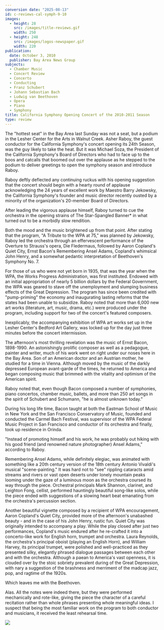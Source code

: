 ```yaml
---
conversion date: "2025-08-13"
id: c-reviews-cal-symph-9-10
images:
  - height: 28
    src: /images/title-reviews.gif
    width: 250
  - height: 248
    src: /images/logos-newspaper.gif
    width: 220
publication:
  date: October 3, 2010
  publisher: Bay Area News Group
subjects:
  - Chamber Music
  - Concert Review
  - Concerto
  - Conducting
  - Franz Schubert
  - Johann Sebastian Bach
  - Ludwig van Beethoven
  - Opera
  - Piano
  - Symphony
title: California Symphony Opening Concert of the 2010-2011 Season
type: review
---
```


The "hottest seat" in the Bay Area last Sunday was not a seat, but a podium in the Lesher Center for the Arts in Walnut Creek. Asher Raboy, the guest conductor for the California Symphony's concert opening its 24th Season, was the guy likely to take the heat. But it was Michael Soza, the President of the California Symphony's Board of Directors who had to face up to the boos and catcalls that boomed out over the applause as he stepped to the podium to deliver greetings to open the symphony season and introduce Raboy.

Raboy deftly deflected any continuing ruckus with his opening suggestion that the concert should begin with a hearty round of applause acknowledging the 24 years of excellent work by Maestro Barry Jekowsky, the California Symphony's founder and music director recently ousted by a minority of the organization's 20-member Board of Directors.

After leading the vigorous applause himself, Raboy turned to cue the orchestra in the opening strains of The Star-Spangled Banner\* in what turned out to be a morbidly slow rendition.

Both the mood and the music brightened up from that point. After stating that the program, "A Tribute to the WPA at 75," was planned by Jekowsky, Raboy led the orchestra through an effervescent performance of the Overture to Strauss's opera, Die Fledermaus, followed by Aaron Copland's Quiet City, Ernst Bacon's Remembering Ansel Adams, Copland's whimsical John Henry, and a somewhat pedantic interpretation of Beethoven's Symphony No. 7.

For those of us who were not yet born in 1935, that was the year when the WPA, the Works Progress Administration, was first instituted. Endowed with an initial appropriation of nearly 5 billion dollars by the Federal Government, the WPA was geared to stave off the unemployment and slumping business effects of the Great Depression. The program has since been credited with "pump-priming" the economy and inaugurating lasting reforms that the states had been unable to subsidize. Raboy noted that more than 6,000 new art works (literature, art, music, drama, etc.) were produced under the program, including support for two of the concert's featured composers.

Inexplicably, the accompanying exhibition of WPA art works set up in the Lesher Center's Bedford Art Gallery, was locked up for the day just three minutes before the concert intermission.

The afternoon's most thrilling revelation was the music of Ernst Bacon, 1898-1990. An astonishingly prolific composer as well as a pedagogue, painter and writer, much of his work went on right under our noses here in the Bay Area. Son of an American doctor and an Austrian mother, he studied for a time in Vienna. Although moved by the music of the darkly depressed European avant-garde of the times, he returned to America and began composing music that brimmed with the vitality and optimism of the American spirit.

Raboy noted that, even though Bacon composed a number of symphonies, piano concertos, chamber music, ballets, and more than 250 art songs in the spirit of Schubert and Schumann, "he is almost unknown today."

During his long life time, Bacon taught at both the Eastman School of Music in New York and the San Francisco Conservatory of Music, founded and conducted the Carmel Bach Festival, was supervisor of the WPA Federal Music Project in San Francisco and conductor of its orchestra and finally, took up residence in Orinda.

"Instead of promoting himself and his work, he was probably out hiking with his good friend (and renowned nature photographer) Ansel Adams," according to Raboy.

 Remembering Ansel Adams, while definitely elegiac, was animated with something like a 20th century version of the 18th century Antonio Vivaldi's musical "scene-painting." It was hard not to "see" rippling cataracts amid streams and rivers or vast open deserts under lonely mountain peaks looming under the gaze of a luminous moon as the orchestra coursed its way through the piece. Orchestral principals Mark Shannon, clarinet, and Leighton Fong, cellist, performed hauntingly beautiful song-like solos, while the piece ended with suggestions of a slowing heart beat emanating from the orchestra's percussion section.

Another beautiful vignette composed by a recipient of WPA encouragement, Aaron Copland's Quiet City, provided more of the afternoon's unabashed beauty - and in the case of his John Henry, rustic fun. Quiet City was originally intended to accompany a play. While the play closed after just two performances, Copland's music endured after he re-crafted it into a concerto-like work for English horn, trumpet and orchestra. Laura Reynolds, the orchestra's principal oboist (playing an English Horn), and William Harvey, its principal trumpet, were polished and well-practiced as they presented silky, elegantly phrased dialogue passages between each other and with the orchestra. Although a paean to America's vast openness, it is clouded over by the stoic sobriety prevalent during of the Great Depression, with nary a suggestion of the brashness and merriment of the madcap jazz, pop, and ragtime of the 1920s.

Which leaves me with the Beethoven.

Alas. All the notes were indeed there, but they were performed mechanically and rote-like, giving the piece the character of a careful recitation rather than whole phrases presenting whole meaningful ideas. I suspect that being the most familiar work on the program to both conductor and musicians, it received the least rehearsal time.

![](/images/logos-newspaper.gif)
